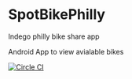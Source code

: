 # SpotBikePhilly
Indego philly bike share app 

Android App to view avialable bikes 

[![Circle CI](https://circleci.com/gh/RahulRvR/SpotBikePhilly/tree/master.svg?style=svg)](https://circleci.com/gh/RahulRvR/SpotBikePhilly/tree/master)
